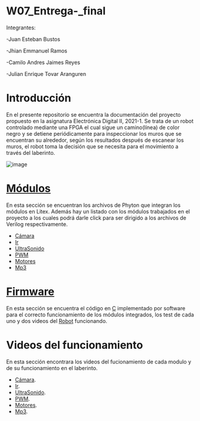 # W07_Entrega-_final
Integrantes: 

-Juan Esteban Bustos

-Jhian Emmanuel Ramos

-Camilo Andres Jaimes Reyes

-Julian Enrique Tovar Aranguren

# Introducción

En el presente repositorio se encuentra la documentación del proyecto propuesto en la asignatura Electrónica Digital II, 2021-1. Se trata de un robot controlado mediante una FPGA el cual sigue un camino(línea) de color negro y se detiene periódicamente para inspeccionar los muros que se encuentran su alrededor, según los resultados después de escanear los muros, el robot toma la decisión que se necesita para el movimiento a través del laberinto.

![image](https://user-images.githubusercontent.com/80898083/129450137-a25cf210-a061-4db9-8955-82f0634982c0.png)


# [Módulos](https://github.com/unal-edigital2/w07_entrega-_final-grupo12/tree/main/Proyecto/module/verilog)

En esta sección se encuentran los archivos de Phyton que integran los módulos en Litex. Además hay un listado con los módulos trabajados en el proyecto a los cuales podrá darle click para ser dirigido a los archivos de Verilog respectivamente.

- [Cámara](https://github.com/unal-edigital2/w07_entrega-_final-grupo12/tree/main/Proyecto/module/verilog/Camara#configuración)
- [Ir](https://github.com/unal-edigital2/w07_entrega-_final-grupo12/tree/main/Proyecto/module/verilog/Infrarrojo/InfrafSeguidor#infrarrojo)
- [UltraSonido](https://github.com/unal-edigital2/w07_entrega-_final-grupo12/tree/main/Proyecto/module/verilog/UltraSonido/Ultrasonido#ultrasonido)
- [PWM](https://github.com/unal-edigital2/w07_entrega-_final-grupo12/tree/main/Proyecto/module/verilog/Servomotor/PWM#pwm)
- [Motores](https://github.com/unal-edigital2/w07_entrega-_final-grupo12/tree/main/Proyecto/module/verilog/Motor#motor)
- [Mp3](https://github.com/unal-edigital2/w07_entrega-_final-grupo12/tree/main/Proyecto/module/verilog/MP3#mp3)

# [Firmware](https://github.com/unal-edigital2/w07_entrega-_final-grupo12/blob/main/Proyecto/firmware/main.c)

En esta sección se encuentra el código en [C]((https://github.com/unal-edigital2/w07_entrega-_final-grupo12/blob/main/Proyecto/firmware/main.c)) implementado por software para el correcto funcionamiento de los módulos integrados, los test de cada uno y dos videos del [Robot](https://drive.google.com/drive/folders/1Hh_13-JmLhdWhKrUaU3uM7BEDILhJfw-?usp=sharing) funcionando.

# Videos del funcionamiento 
En esta sección encontrara los videos del fucionamiento de cada modulo y de su funcionamiento en el laberinto.

- [Cámara]().
- [Ir](https://drive.google.com/file/d/1dV9SI1r8zqdS_Ni_v4smj4hE9Wnl74uQ/view?usp=sharing).
- [UltraSonido](https://drive.google.com/file/d/14NFNhAlaI67s44ADbqtb7LwVWNmsmIAM/view?usp=sharing).
- [PWM](https://drive.google.com/file/d/1iuK0drKznQKG5YPt6Kx4SLeGOcFT8geJ/view?usp=sharing).
- [Motores](https://drive.google.com/file/d/1g023qtCN4vmJmZh7jRD3i76XGNkPFGcU/view?usp=sharing).
- [Mp3](https://drive.google.com/file/d/1ti8UWqYfkx0ukT2T8rq3f_QlsviyVKIb/view?usp=sharing).


